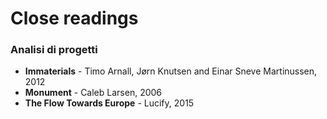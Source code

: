 # Close readings
### Analisi di progetti
* **Immaterials** - Timo Arnall, Jørn Knutsen and Einar Sneve Martinussen, 2012
* **Monument** - Caleb Larsen, 2006
* **The Flow Towards Europe** - Lucify, 2015
